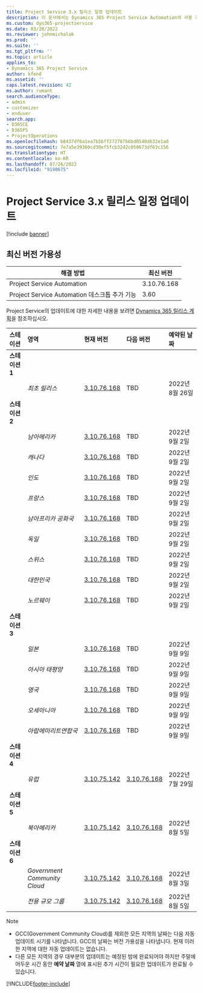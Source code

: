 ```yaml
---
title: Project Service 3.x 릴리스 일정 업데이트
description: 이 문서에서는 Dynamics 365 Project Service Automation의 사용 가능한 릴리스 및 향후 릴리스에 대한 정보를 제공합니다.
ms.custom: dyn365-projectservice
ms.date: 03/28/2022
ms.reviewer: johnmichalak
ms.prod: ''
ms.suite: ''
ms.tgt_pltfrm: ''
ms.topic: article
applies_to:
- Dynamics 365 Project Service
author: kfend
ms.assetid: ''
caps.latest.revision: 42
ms.author: rumant
search.audienceType:
- admin
- customizer
- enduser
search.app:
- D365CE
- D365PS
- ProjectOperations
ms.openlocfilehash: b8437df6a1ea7b5bff272767b6bd0540d632e1a0
ms.sourcegitcommit: 7e7a5e39360cd30ef5fcb3242c050673df63c156
ms.translationtype: HT
ms.contentlocale: ko-KR
ms.lasthandoff: 07/26/2022
ms.locfileid: "9190675"
---
```

# <a name="update-release-schedule-for-project-service-3x"></a>Project Service 3.x 릴리스 일정 업데이트

[!include [banner](../includes/psa-now-project-operations.md)]

## <a name="latest-version-availability"></a>최신 버전 가용성

| 해결 방법  | 최신 버전 |
|-------|----|
| Project Service Automation    | 3.10.76.168 |
| Project Service Automation 데스크톱 추가 기능                | 3.60          |

Project Service의 업데이트에 대한 자세한 내용을 보려면 [Dynamics 365 릴리스 계획](/dynamics365/release-plans/)을 참조하십시오. 

| 스테이션  | 영역 | 현재 버전 | 다음 버전 |  예약된 날짜
| :---   | :---   | :---   | :---   |:---   |         
|<strong>스테이션 1</strong> | |  |  | |
| | <i>최초 릴리스</i> | [3.10.76.168](whats-new-ur-45.md) | TBD | 2022년 8월 26일
|<strong>스테이션 2</strong> | |  |  | |
| | <i>남아메리카</i> | [3.10.76.168](whats-new-ur-45.md) | TBD | 2022년 9월 2일
| | <i>캐나다</i> | [3.10.76.168](whats-new-ur-45.md) | TBD | 2022년 9월 2일
| | <i>인도</i> | [3.10.76.168](whats-new-ur-45.md) | TBD | 2022년 9월 2일
| | <i>프랑스</i> | [3.10.76.168](whats-new-ur-45.md) | TBD | 2022년 9월 2일
| | <i>남아프리카 공화국</i> | [3.10.76.168](whats-new-ur-45.md) | TBD | 2022년 9월 2일
| | <i>독일</i> | [3.10.76.168](whats-new-ur-45.md) | TBD | 2022년 9월 2일
| | <i>스위스</i> | [3.10.76.168](whats-new-ur-45.md) | TBD | 2022년 9월 2일
| | <i>대한민국</i> | [3.10.76.168](whats-new-ur-45.md) | TBD | 2022년 9월 2일
| | <i>노르웨이</i> | [3.10.76.168](whats-new-ur-45.md) | TBD | 2022년 9월 2일
|<strong>스테이션 3</strong> | |  |  | |
| | <i>일본</i> | [3.10.76.168](whats-new-ur-45.md) | TBD | 2022년 9월 9일
| | <i>아시아 태평양</i> | [3.10.76.168](whats-new-ur-45.md) | TBD | 2022년 9월 9일
| | <i>영국</i> | [3.10.76.168](whats-new-ur-45.md) | TBD | 2022년 9월 9일
| | <i>오세아니아</i> | [3.10.76.168](whats-new-ur-45.md) | TBD | 2022년 9월 9일
| | <i>아랍에미리트연합국</i> | [3.10.76.168](whats-new-ur-45.md) | TBD | 2022년 9월 9일
|<strong>스테이션 4</strong> | |  |  | |
| | <i>유럽</i> | [3.10.75.142](whats-new-ur-44.md) | [3.10.76.168](whats-new-ur-45.md) | 2022년 7월 29일
|<strong>스테이션 5</strong> | |  |  | |
| | <i>북아메리카</i> | [3.10.75.142](whats-new-ur-44.md) | [3.10.76.168](whats-new-ur-45.md) | 2022년 8월 5일
|<strong>스테이션 6</strong> | |  |  | |
| | <i>Government Community Cloud</i> | [3.10.75.142](whats-new-ur-44.md) | [3.10.76.168](whats-new-ur-45.md) | 2022년 8월 3일
| | <i>전용 규모 그룹</i> | [3.10.75.142](whats-new-ur-44.md) | [3.10.76.168](whats-new-ur-45.md) | 2022년 8월 5일




>[!Note]
> - GCC(Government Community Cloud)를 제외한 모든 지역의 날짜는 다음 자동 업데이트 시기를 나타냅니다. GCC의 날짜는 버전 가용성을 나타냅니다. 현재 이러한 지역에 대한 자동 업데이트는 없습니다.
> - 다른 모든 지역의 경우 대부분의 업데이트는 예정된 밤에 완료되어야 하지만 주말에 어두운 시간 동안 **예약 날짜** 열에 표시된 추가 시간이 필요한 업데이트가 완료될 수 있습니다.


[!INCLUDE[footer-include](../includes/footer-banner.md)]
